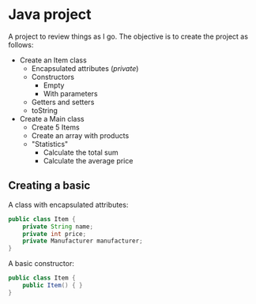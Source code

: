 # Java project

A project to review things as I go. The objective is to create the project as follows:

- Create an Item class
	- Encapsulated attributes (_private_)
	- Constructors
		- Empty
		- With parameters
	- Getters and setters
	- toString
- Create a Main class
	- Create 5 Items
	- Create an array with products
	- "Statistics"
		- Calculate the total sum
		- Calculate the average price

## Creating a basic 

A class with encapsulated attributes:

```java
public class Item {
	private String name;
	private int price;
	private Manufacturer manufacturer;
}
```

A basic constructor:

```java
public class Item {
	public Item() { }
}
```



